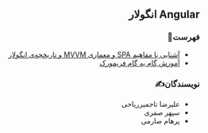 <div dir="rtl">

## Angular انگولار
### فهرست📝
  - [آشنایی با مفاهیم SPA و معماری MVVM و تاریخچه‌ی انگولار](./Introduction)
  - [آموزش گام به گام فریمورک](./Tutorial)


### نویسندگان✍️
  - علیرضا تاجمیرریاحی
  - سپهر صفری
  - پرهام صارمی
</div>
